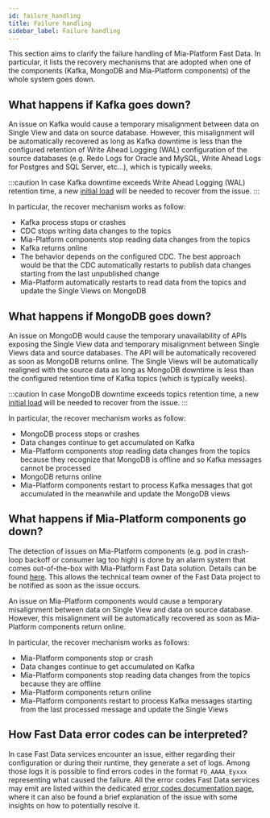 ```yaml
---
id: failure_handling
title: Failure handling
sidebar_label: Failure handling
---
```


This section aims to clarify the failure handling of Mia-Platform Fast Data. In particular, it lists the recovery mechanisms that are adopted when one of the components (Kafka, MongoDB and Mia-Platform components) of the whole system goes down.

## What happens if Kafka goes down?
An issue on Kafka would cause a temporary misalignment between data on Single View and data on source database. However, this misalignment will be automatically recovered as long as Kafka downtime is less than the configured retention of Write Ahead Logging (WAL) configuration of the source databases (e.g.  Redo Logs for Oracle and MySQL, Write Ahead Logs for Postgres and SQL Server, etc...), which is typically weeks.

:::caution
In case Kafka downtime exceeds Write Ahead Logging (WAL) retention time, a new [initial load](/fast_data/data_loading.mdx#initial-load) will be needed to recover from the issue.
:::

In particular, the recover mechanism works as follow:
* Kafka process stops or crashes
* CDC stops writing data changes to the topics
* Mia-Platform components stop reading data changes from the topics
* Kafka returns online
* The behavior depends on the configured CDC. The best approach would be that the CDC automatically restarts to publish data changes starting from the last unpublished change
* Mia-Platform automatically restarts to read data from the topics and update the Single Views on MongoDB

## What happens if MongoDB goes down?
An issue on MongoDB would cause the temporary unavailability of APIs exposing the Single View data and temporary misalignment between Single Views data and source databases.
The API will be automatically recovered as soon as MongoDB returns online. The Single Views will be automatically realigned with the source data as long as MongoDB downtime is less than the configured retention time of Kafka topics (which is typically weeks). 

:::caution
In case MongoDB downtime exceeds topics retention time, a new [initial load](/fast_data/data_loading.mdx#initial-load) will be needed to recover from the issue.
:::

In particular, the recover mechanism works as follow:
* MongoDB process stops or crashes
* Data changes continue to get accumulated on Kafka
* Mia-Platform components stop reading data changes from the topics because they recognize that MongoDB is offline and so Kafka messages cannot be processed
* MongoDB returns online
* Mia-Platform components restart to process Kafka messages that got accumulated in the meanwhile and update the MongoDB views

## What happens if Mia-Platform components go down?
The detection of issues on Mia-Platform components (e.g. pod in crash-loop backoff or consumer lag too high) is done by an alarm system that comes out-of-the-box with Mia-Platform Fast Data solution. Details can be found [here](/fast_data/monitoring/overview.md). This allows the technical team owner of the Fast Data project to be notified as soon as the issue occurs.

An issue on Mia-Platform components would cause a temporary misalignment between data on Single View and data on source database. However, this misalignment will be automatically recovered as soon as Mia-Platform components return online.

In particular, the recover mechanism works as follows:
* Mia-Platform components stop or crash
* Data changes continue to get accumulated on Kafka
* Mia-Platform components stop reading data changes from the topics because they are offline
* Mia-Platform components return online
* Mia-Platform components restart to process Kafka messages starting from the last processed message and update the Single Views

## How Fast Data error codes can be interpreted?

In case Fast Data services encounter an issue, either regarding their configuration or during their runtime,
they generate a set of logs. Among those logs it is possible to find errors codes in the format `FD_AAAA_Eyxxx` representing what caused the failure.
All the error codes Fast Data services may emit are listed within the dedicated [error codes documentation page](/fast_data/troubleshooting/fast_data_error_codes.md),
where it can also be found a brief explanation of the issue with some insights on how to potentially resolve it.
